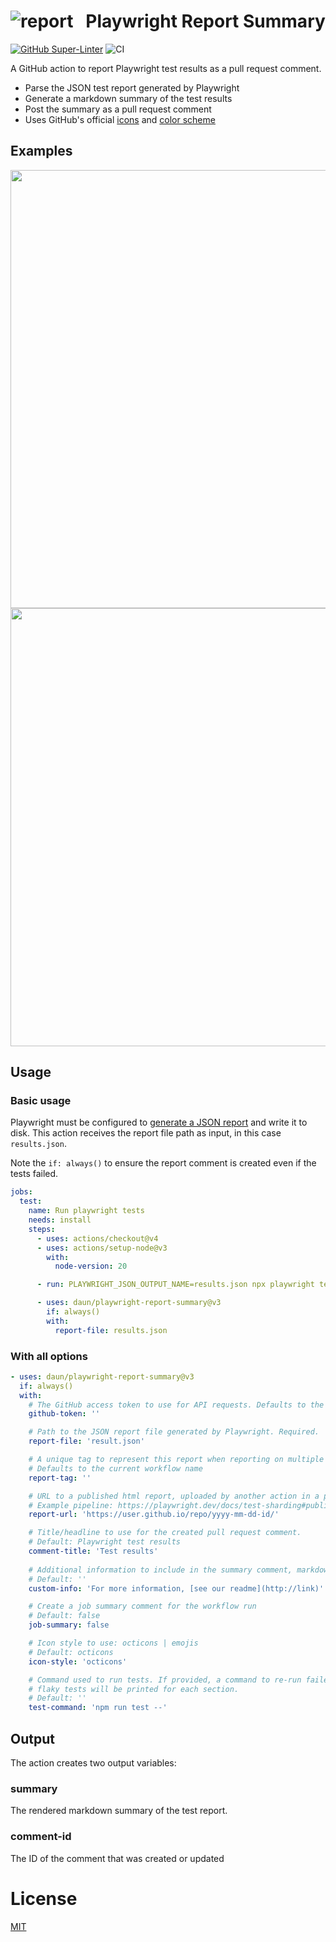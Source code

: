 # ![report](https://icongr.am/octicons/comment-discussion.svg?size=22&color=abb4bf)   Playwright Report Summary

[![GitHub Super-Linter](https://github.com/actions/typescript-action/actions/workflows/linter.yml/badge.svg)](https://github.com/super-linter/super-linter)
![CI](https://github.com/actions/typescript-action/actions/workflows/ci.yml/badge.svg)

A GitHub action to report Playwright test results as a pull request comment.

- Parse the JSON test report generated by Playwright
- Generate a markdown summary of the test results
- Post the summary as a pull request comment
- Uses GitHub's official [icons](https://primer.style/design/foundations/icons) and [color scheme](https://primer.style/design/foundations/color)

## Examples

<img src="assets/comment-passed.png" width="701">

<img src="assets/comment-failed.png" width="701">

## Usage

### Basic usage

Playwright must be configured to [generate a JSON report](https://playwright.dev/docs/test-reporters#json-reporter)
and write it to disk. This action receives the report file path as input, in this case `results.json`.

Note the `if: always()` to ensure the report comment is created even if the tests failed.

```yaml
jobs:
  test:
    name: Run playwright tests
    needs: install
    steps:
      - uses: actions/checkout@v4
      - uses: actions/setup-node@v3
        with:
          node-version: 20

      - run: PLAYWRIGHT_JSON_OUTPUT_NAME=results.json npx playwright test --reporter=json

      - uses: daun/playwright-report-summary@v3
        if: always()
        with:
          report-file: results.json
```

### With all options

```yaml
- uses: daun/playwright-report-summary@v3
  if: always()
  with:
    # The GitHub access token to use for API requests. Defaults to the standard GITHUB_TOKEN.
    github-token: ''

    # Path to the JSON report file generated by Playwright. Required.
    report-file: 'result.json'

    # A unique tag to represent this report when reporting on multiple test runs
    # Defaults to the current workflow name
    report-tag: ''

    # URL to a published html report, uploaded by another action in a previous step.
    # Example pipeline: https://playwright.dev/docs/test-sharding#publishing-report-on-the-web
    report-url: 'https://user.github.io/repo/yyyy-mm-dd-id/'

    # Title/headline to use for the created pull request comment.
    # Default: Playwright test results
    comment-title: 'Test results'
    
    # Additional information to include in the summary comment, markdown-formatted
    # Default: ''
    custom-info: 'For more information, [see our readme](http://link)'

    # Create a job summary comment for the workflow run
    # Default: false
    job-summary: false

    # Icon style to use: octicons | emojis
    # Default: octicons
    icon-style: 'octicons'

    # Command used to run tests. If provided, a command to re-run failed or
    # flaky tests will be printed for each section.
    # Default: ''
    test-command: 'npm run test --'
```

## Output

The action creates two output variables:

### summary

The rendered markdown summary of the test report.

### comment-id

The ID of the comment that was created or updated

# License

[MIT](./LICENSE)
